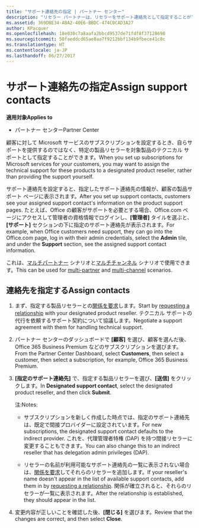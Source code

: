 ```yaml
---
title: "サポート連絡先の指定 | パートナー センター"
description: "リセラー パートナーは、リセラーをサポート連絡先として指定することができます。"
ms.assetid: 369DBE34-ABA2-40E6-BBDC-474C0CAD3A27
author: KPacquer
ms.openlocfilehash: 18e030c7a8aafa2bbcd9537de71fdf8f37128690
ms.sourcegitcommit: 50faeddcd65ae8aa7f9212bbf134b9fbece41c8c
ms.translationtype: HT
ms.contentlocale: ja-JP
ms.lasthandoff: 06/27/2017
---
```

# <a name="assign-support-contacts"></a><span data-ttu-id="73e14-103">サポート連絡先の指定</span><span class="sxs-lookup"><span data-stu-id="73e14-103">Assign support contacts</span></span>

**<span data-ttu-id="73e14-104">適用対象</span><span class="sxs-lookup"><span data-stu-id="73e14-104">Applies to</span></span>**

-  <span data-ttu-id="73e14-105">パートナー センター</span><span class="sxs-lookup"><span data-stu-id="73e14-105">Partner Center</span></span>

<span data-ttu-id="73e14-106">顧客に対して Microsoft サービスのサブスクリプションを設定するとき、自らサポートを提供するのではなく、特定の製品リセラーを対象製品のテクニカル サポートとして指定することができます。</span><span class="sxs-lookup"><span data-stu-id="73e14-106">When you set up subscriptions for Microsoft services for your customers, you may want to assign the technical support for these products to a designated product reseller, rather than providing the support yourself.</span></span>

<span data-ttu-id="73e14-107">サポート連絡先を設定すると、指定したサポート連絡先の情報が、顧客の製品サポート ページに表示されます。</span><span class="sxs-lookup"><span data-stu-id="73e14-107">After you set up support contacts, customers see your assigned support contact's information on the product support pages.</span></span> <span data-ttu-id="73e14-108">たとえば、Office の顧客がサポートを必要とする場合、Office.com ページにアクセスして管理者の資格情報でログインし、**[管理者]** タイルを選ぶと、**[サポート]** セクションの下に指定のサポート連絡先が表示されます。</span><span class="sxs-lookup"><span data-stu-id="73e14-108">For example, when Office customers need support, they can go into the Office.com page, log in with their admin credentials, select the **Admin** tile, and under the **Support** section, see the assigned support contact information.</span></span>

<span data-ttu-id="73e14-109">これは、[マルチパートナー](multipartner.md) シナリオと[マルチチャンネル](multichannel.md) シナリオで使用できます。</span><span class="sxs-lookup"><span data-stu-id="73e14-109">This can be used for [multi-partner](multipartner.md) and [multi-channel](multichannel.md) scenarios.</span></span> 

<a href="" id="assigncontacts"></a>
## <a name="assign-contacts"></a><span data-ttu-id="73e14-110">連絡先を指定する</span><span class="sxs-lookup"><span data-stu-id="73e14-110">Assign contacts</span></span>

1.  <span data-ttu-id="73e14-111">まず、指定する製品リセラーとの[関係を要求](request-a-relationship-with-a-customer.md)します。</span><span class="sxs-lookup"><span data-stu-id="73e14-111">Start by [requesting a relationship](request-a-relationship-with-a-customer.md) with your designated product reseller.</span></span> <span data-ttu-id="73e14-112">テクニカル サポートの代行を依頼するサポート契約について協議します。</span><span class="sxs-lookup"><span data-stu-id="73e14-112">Negotiate a support agreement with them for handling technical support.</span></span>

2.  <span data-ttu-id="73e14-113">パートナー センターのダッシュボードで **[顧客]** を選び、顧客を選んだ後、Office 365 Business Premium などのサブスクリプションを選びます。</span><span class="sxs-lookup"><span data-stu-id="73e14-113">From the Partner Center Dashboard, select **Customers**, then select a customer, then select a subscription, for example, Office 365 Business Premium.</span></span>

3.  <span data-ttu-id="73e14-114">**[指定のサポート連絡先]** で、指定する製品リセラーを選び、**[送信]** をクリックします。</span><span class="sxs-lookup"><span data-stu-id="73e14-114">In  **Designated support contact**, select the designated product reseller, and then click **Submit**.</span></span> 

    <span data-ttu-id="73e14-115">注:</span><span class="sxs-lookup"><span data-stu-id="73e14-115">Notes:</span></span> 
    
    *  <span data-ttu-id="73e14-116">サブスクリプションを新しく作成した時点では、指定のサポート連絡先は、既定で間接プロバイダーに設定されています。</span><span class="sxs-lookup"><span data-stu-id="73e14-116">For new subscriptions, the designated support contact defaults to the indirect provider.</span></span> <span data-ttu-id="73e14-117">これを、代理管理者特権 (DAP) を持つ間接リセラーに変更することもできます。</span><span class="sxs-lookup"><span data-stu-id="73e14-117">You can also change this to an indirect reseller that has delegation admin privileges (DAP).</span></span>
    
    *  <span data-ttu-id="73e14-118">リセラーの名前が利用可能なサポート連絡先の一覧に表示されない場合は、[関係を要求](request-a-relationship-with-a-customer.md)してそれらのリセラーを追加します。</span><span class="sxs-lookup"><span data-stu-id="73e14-118">If your reseller's name doesn't appear in the list of available support contacts, add them in by [requesting a relationship](request-a-relationship-with-a-customer.md).</span></span> <span data-ttu-id="73e14-119">関係が確立されると、それらのリセラーが一覧に表示されます。</span><span class="sxs-lookup"><span data-stu-id="73e14-119">After the relationship is established, they should appear in the list.</span></span>  

4.  <span data-ttu-id="73e14-120">変更内容が正しいことを確認した後、**[閉じる]** を選びます。</span><span class="sxs-lookup"><span data-stu-id="73e14-120">Review that the changes are correct, and then select **Close**.</span></span>
